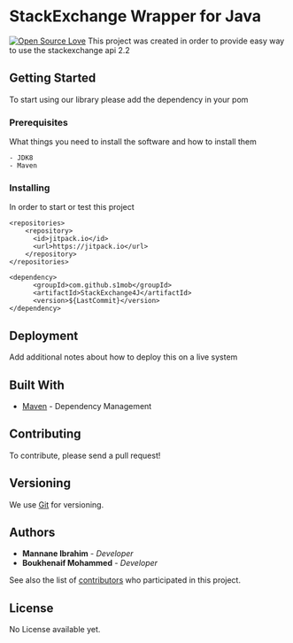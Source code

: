# StackExchange Wrapper for Java 
[![Open Source Love](https://badges.frapsoft.com/os/v1/open-source.svg?v=103)](https://github.com/ellerbrock/open-source-badges/)
This project was created in order to provide easy way to use the stackexchange api 2.2

## Getting Started

To start using our library please add the dependency in your pom

### Prerequisites

What things you need to install the software and how to install them

```
- JDK8
- Maven
```

### Installing

In order to start or test this project  

```
<repositories>
    <repository>
      <id>jitpack.io</id>
      <url>https://jitpack.io</url>
    </repository>
</repositories>

<dependency>
      <groupId>com.github.s1mob</groupId>
      <artifactId>StackExchange4J</artifactId>
      <version>${LastCommit}</version>
</dependency>
```


## Deployment

Add additional notes about how to deploy this on a live system

## Built With

* [Maven](https://maven.apache.org/) - Dependency Management

## Contributing

To contribute, please send a pull request!

## Versioning

We use [Git](https://git-scm.com//) for versioning.

## Authors
* **Mannane Ibrahim** - *Developer* 
* **Boukhenaif Mohammed** - *Developer*


See also the list of [contributors](https://github.com/S1moB/StackExchange4J/graphs/contributors) who participated in this project.

## License

No License available yet.

